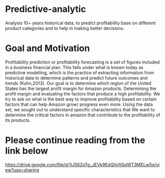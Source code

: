 # Predictive-analytic
Analysis 10+ years historical data, to predict profitability base on different product categories and to help in making better decisions.

# Goal and Motivation
Profitability prediction or profitability forecasting is a set of figures included in a business financial plan. This falls under what is known today as predictive modelling, which is the practice of extracting information from historical data to determine patterns and predict future outcomes and trends (Kuhn,2013). Our goal is to determine which region of the United States has the largest profit margin for Amazon products. Determining the profit margin and evaluating the factors that produce a high profitability. We try to ask on what is the best way to improve profitability based on certain factors that can help Amazon grow/ progress even more. Using the data set, we sought out to understand specific characteristics that We want to determine the critical factors in amazon that contribute to the profitability of its products.

# Please continue reading from the link below
https://drive.google.com/file/d/1jJ56ZpTg_JEVk9EdQVo1jSqWT3MELw5q/view?usp=sharing

